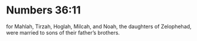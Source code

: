 # Numbers 36:11

for Mahlah, Tirzah, Hoglah, Milcah, and Noah, the daughters of Zelophehad, were married to sons of their father’s brothers.
